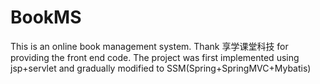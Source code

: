 # BookMS
This is an online book management system. Thank 享学课堂科技 for providing the front end code.
The project was first implemented using jsp+servlet and gradually modified to SSM(Spring+SpringMVC+Mybatis)
